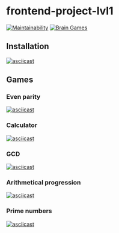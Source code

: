 # frontend-project-lvl1

[![Maintainability](https://api.codeclimate.com/v1/badges/60b92975fae102282963/maintainability)](https://codeclimate.com/github/foggylight/frontend-project-lvl1/maintainability)
[![Brain Games](https://github.com/foggylight/frontend-project-lvl1/workflows/Brain%20Games/badge.svg)](https://github.com/foggylight/frontend-project-lvl1/actions)

## Installation

[![asciicast](https://asciinema.org/a/H0cpMqXPnQ2sRgaZnZTXLyDwZ.svg)](https://asciinema.org/a/H0cpMqXPnQ2sRgaZnZTXLyDwZ)

## Games
### Even parity

[![asciicast](https://asciinema.org/a/FVQVbyzIzVFA6R2H97WFtWSNn.svg)](https://asciinema.org/a/FVQVbyzIzVFA6R2H97WFtWSNn)

### Calculator

[![asciicast](https://asciinema.org/a/bp0KgX5Z1WGNiSADBttBA6eW3.svg)](https://asciinema.org/a/bp0KgX5Z1WGNiSADBttBA6eW3)

### GCD

[![asciicast](https://asciinema.org/a/O6P2I6RThylXDeVyPFJPKcTR2.svg)](https://asciinema.org/a/O6P2I6RThylXDeVyPFJPKcTR2)

### Arithmetical progression

[![asciicast](https://asciinema.org/a/EzedRGCOuSWPVGwBwuYUynbpX.svg)](https://asciinema.org/a/EzedRGCOuSWPVGwBwuYUynbpX)

### Prime numbers

[![asciicast](https://asciinema.org/a/lH2SniU52IQ4ffepdreMJKpaI.svg)](https://asciinema.org/a/lH2SniU52IQ4ffepdreMJKpaI)
